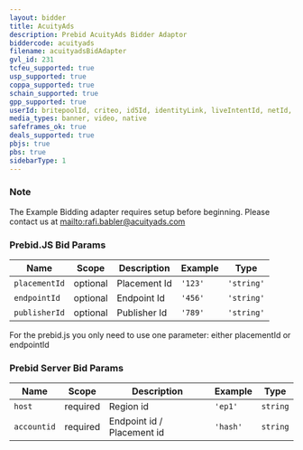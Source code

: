```yaml
---
layout: bidder
title: AcuityAds
description: Prebid AcuityAds Bidder Adaptor
biddercode: acuityads
filename: acuityadsBidAdapter
gvl_id: 231
tcfeu_supported: true
usp_supported: true
coppa_supported: true
schain_supported: true
gpp_supported: true
userId: britepoolId, criteo, id5Id, identityLink, liveIntentId, netId, parrableId, pubCommonId, unifiedId
media_types: banner, video, native
safeframes_ok: true
deals_supported: true
pbjs: true
pbs: true
sidebarType: 1
---
```


### Note

The Example Bidding adapter requires setup before beginning. Please contact us at [mailto:rafi.babler@acuityads.com](rafi.babler@acuityads.com)

### Prebid.JS Bid Params


| Name          | Scope    | Description  | Example                         | Type       |
|---------------|----------|--------------|---------------------------------|------------|
| `placementId` | optional | Placement Id | `'123'`                         | `'string'` |
| `endpointId`  | optional | Endpoint Id  | `'456'`                         | `'string'` |
| `publisherId`  | optional | Publisher Id  | `'789'`                       | `'string'` |

For the prebid.js you only need to use one parameter: either placementId or endpointId

### Prebid Server Bid Params


| Name          | Scope    | Description           | Example   | Type      |
|---------------|----------|-----------------------|-----------|-----------|
| `host`      | required | Region id               | `'ep1'`    | `string` |
| `accountid`      | required | Endpoint id / Placement id | `'hash'`    | `string` |
